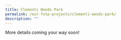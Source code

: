```yaml
---
title: Clementi Woods Park
permalink: /our-fotp-projects/clementi-woods-park/
description: ""
---
```

More details coming your way soon!